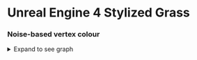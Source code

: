 # Unreal Engine 4 Stylized Grass

### Noise-based vertex colour
<details>
<summary>Expand to see graph</summary>

</details>
 
